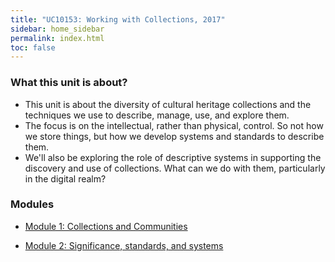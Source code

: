 ```yaml
---
title: "UC10153: Working with Collections, 2017" 
sidebar: home_sidebar
permalink: index.html
toc: false
---
```


### What this unit is about?

* This unit is about the diversity of cultural heritage collections and the techniques we use to describe, manage, use, and explore them. 
* The focus is on the intellectual, rather than physical, control. So not how we store things, but how we develop systems and standards to describe them.
* We'll also be exploring the role of descriptive systems in supporting the discovery and use of collections. What can we do with them, particularly in the digital realm?

### Modules

* [Module 1: Collections and Communities](module1-intro.html)

* [Module 2: Significance, standards, and systems](module2-intro.html)
